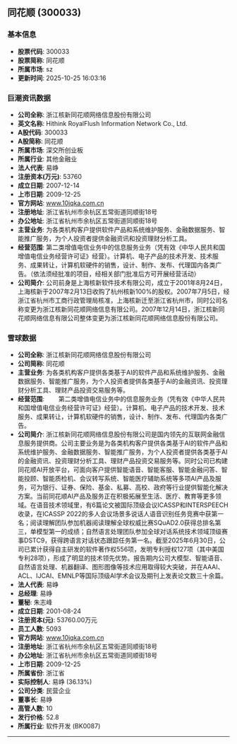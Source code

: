 ## 同花顺 (300033)

### 基本信息

- **股票代码**: 300033
- **股票简称**: 同花顺
- **所属市场**: sz
- **更新时间**: 2025-10-25 16:03:16

### 巨潮资讯数据

- **公司全称**: 浙江核新同花顺网络信息股份有限公司
- **英文名称**: Hithink RoyalFlush Information Network Co., Ltd.
- **A股代码**: 300033
- **A股简称**: 同花顺
- **所属市场**: 深交所创业板
- **所属行业**: 其他金融业
- **法人代表**: 易峥
- **注册资本(万元)**: 53760
- **成立日期**: 2007-12-14
- **上市日期**: 2009-12-25
- **官方网站**: www.10jqka.com.cn
- **注册地址**: 浙江省杭州市余杭区五常街道同顺街18号
- **办公地址**: 浙江省杭州市余杭区五常街道同顺街18号
- **主营业务**: 为各类机构客户提供软件产品和系统维护服务、金融数据服务、智能推广服务，为个人投资者提供金融资讯和投资理财分析工具。
- **经营范围**: 第二类增值电信业务中的信息服务业务（凭有效《中华人民共和国增值电信业务经营许可证》经营）。计算机、电子产品的技术开发、技术服务、成果转让，计算机软硬件的销售，设计、制作、发布、代理国内各类广告。（依法须经批准的项目，经相关部门批准后方可开展经营活动）
- **公司简介**: 公司前身是上海核新软件技术有限公司，成立于2001年8月24日，上海核新于2007年2月13日收购了杭州核新100%的股权。2007年7月5日，经浙江省杭州市工商行政管理局核准，上海核新迁至浙江省杭州市，同时公司名称变更为浙江核新同花顺网络信息有限公司。2007年12月14日，浙江核新同花顺网络信息有限公司整体变更为浙江核新同花顺网络信息股份有限公司。

### 雪球数据

- **公司全称**: 浙江核新同花顺网络信息股份有限公司
- **公司简称**: 同花顺
- **主营业务**: 为各类机构客户提供各类基于AI的软件产品和系统维护服务、金融数据服务、智能推广服务，为个人投资者提供各类基于AI的金融资讯、投资理财分析工具、理财产品投资交易服务等。
- **经营范围**: 　　第二类增值电信业务中的信息服务业务（凭有效《中华人民共和国增值电信业务经营许可证》经营）。计算机、电子产品的技术开发、技术服务、成果转让，计算机软硬件的销售，设计、制作、发布、代理国内各类广告。
- **公司简介**: 浙江核新同花顺网络信息股份有限公司是国内领先的互联网金融信息服务提供商。公司主要业务是为各类机构客户提供各类基于AI的软件产品和系统维护服务、金融数据服务、智能推广服务，为个人投资者提供各类基于AI的金融资讯、投资理财分析工具、理财产品投资交易服务等。同时公司已构建同花顺AI开放平台，可面向客户提供智能语音、智能客服、智能金融问答、智能投顾、智能质检机、会议转写系统、智能医疗辅助系统等多项AI产品及服务，可为银行、证券、保险、基金、私募、高校、政府等行业提供智能化解决方案。当前同花顺AI产品及服务正在积极拓展至生活、医疗、教育等更多领域。在语音技术领域里，有6篇论文被国际顶级会议ICASSP和INTERSPEECH收录，在ICASSP 2022的多人会议场景多说话人语音识别任务竞赛中获第一名；阅读理解团队参加机器阅读理解全球权威比赛SQuAD2.0获得总排名第三，单模型第一的成绩；自然语言处理团队参加全球对话系统技术领域顶级赛事DSTC9，获得跨语言对话状态跟踪任务第一名。截至2025年6月30日，公司已累计获得自主研发的软件著作权556项，发明专利授权127项（其中美国专利28项），形成了明显的技术领先优势。报告期内公司大模型、智能语音、自然语言处理、机器翻译、图形图像等技术应用取得较大突破，并在AAAI、ACL、IJCAI、EMNLP等国际顶级AI学术会议及期刊上发表论文数三十余篇。
- **法人代表**: 易峥
- **总经理**: 易峥
- **董秘**: 朱志峰
- **成立日期**: 2001-08-24
- **注册资本(元)**: 53760.00万元
- **员工人数**: 5093
- **官方网站**: www.10jqka.com.cn
- **注册地址**: 浙江省杭州市余杭区五常街道同顺街18号
- **办公地址**: 浙江省杭州市余杭区五常街道同顺街18号
- **上市日期**: 2009-12-25
- **所属省份**: 浙江省
- **实际控制人**: 易峥 (36.13%)
- **公司分类**: 民营企业
- **董事长**: 易峥
- **高管人数**: 10
- **发行价格**: 52.8
- **所属行业**: 软件开发 (BK0087)

---